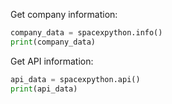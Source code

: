 Get company information:
```python
company_data = spacexpython.info()
print(company_data)
```

Get API information:
```python
api_data = spacexpython.api()
print(api_data)
```
